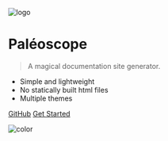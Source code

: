 ![logo](_media/icon.svg)

# Paléoscope

> A magical documentation site generator.

- Simple and lightweight
- No statically built html files
- Multiple themes

[GitHub](https://github.com/docsifyjs/docsify/)
[Get Started](#docsify)

![color](#f0f0f0)
